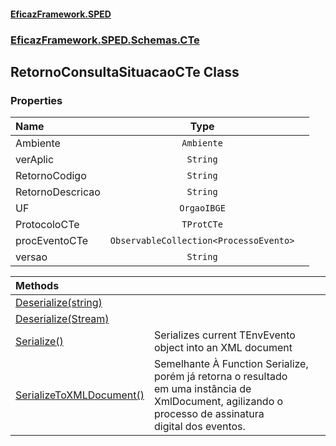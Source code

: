 #### [EficazFramework.SPED](EficazFrameworkSPED.md 'EficazFramework SPED')
### [EficazFramework.SPED.Schemas.CTe](EficazFramework.SPED.Schemas.CTe.md 'EficazFramework.SPED.Schemas.CTe')

## RetornoConsultaSituacaoCTe Class
### Properties

| Name | Type | |
| :--- | :---: | :--- |
| Ambiente | `Ambiente` |  |
| verAplic | `String` |  |
| RetornoCodigo | `String` |  |
| RetornoDescricao | `String` |  |
| UF | `OrgaoIBGE` |  |
| ProtocoloCTe | `TProtCTe` |  |
| procEventoCTe | `ObservableCollection<ProcessoEvento>` |  |
| versao | `String` |  |

| Methods | |
| :--- | :--- |
| [Deserialize(string)](EficazFramework.SPED.Schemas.CTe/RetornoConsultaSituacaoCTe/Deserialize(string).md 'EficazFramework.SPED.Schemas.CTe.RetornoConsultaSituacaoCTe.Deserialize(string)') | |
| [Deserialize(Stream)](EficazFramework.SPED.Schemas.CTe/RetornoConsultaSituacaoCTe/Deserialize(Stream).md 'EficazFramework.SPED.Schemas.CTe.RetornoConsultaSituacaoCTe.Deserialize(System.IO.Stream)') | |
| [Serialize()](EficazFramework.SPED.Schemas.CTe/RetornoConsultaSituacaoCTe/Serialize().md 'EficazFramework.SPED.Schemas.CTe.RetornoConsultaSituacaoCTe.Serialize()') | Serializes current TEnvEvento object into an XML document |
| [SerializeToXMLDocument()](EficazFramework.SPED.Schemas.CTe/RetornoConsultaSituacaoCTe/SerializeToXMLDocument().md 'EficazFramework.SPED.Schemas.CTe.RetornoConsultaSituacaoCTe.SerializeToXMLDocument()') | Semelhante À Function Serialize, porém já retorna o resultado<br/>em uma instância de XmlDocument, agilizando o processo de assinatura<br/>digital dos eventos. |
